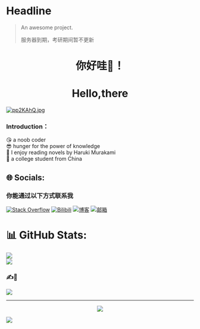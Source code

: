 # Headline

> An awesome project.
> 
> 服务器到期，考研期间暂不更新
<h1 align="center">你好哇💫！</h1>
<h1 align="center">Hello,there</h1>
<a align="center" href="https://imgse.com/i/pp2KAhQ"><img src="https://img2.doubanio.com/view/photo/l/public/p2229651022.webp" alt="pp2KAhQ.jpg" border="0" /></a>
<br>

### Introduction：
😘 a noob coder<br>
😎 hunger for the power of knowledge<br>
📙 I enjoy reading novels by Haruki Murakami<br>
🥷 a college student from China


## 🌐 Socials:
### 你能通过以下方式联系我
[![Stack Overflow](https://img.shields.io/badge/-Stackoverflow-FE7A16?logo=stack-overflow&logoColor=white)](https://stackoverflow.com/users/nighterdream) [![Bilibili](https://img.shields.io/badge/BiliBili-blue.svg?logo=bilibili&logoColor=white)](https://space.bilibili.com/33934287?spm_id_from=333.1007.0.0) [![博客](https://img.shields.io/badge/我的博客-nighterdream.cn-40c5f1.svg)](http://nighterdream.cn) [![邮箱](https://img.shields.io/badge/邮箱-nighterdream123@gmail.com-b69118.svg)](mailto:nighterdream123@gmail.com)



# 📊 GitHub Stats:
![](https://github-readme-stats.vercel.app/api?username=martine-stdo&theme=city_light&hide_border=false&include_all_commits=true&count_private=true)<br/>
![](https://github-readme-stats.vercel.app/api/top-langs/?username=martine-stdo&theme=city_light&hide_border=false&include_all_commits=true&count_private=true&layout=compact)


### ✍️🤔 
![](https://quotes-github-readme.vercel.app/api?type=horizontal&theme=light)

---


<div align="center">
    <img src="https://img1.doubanio.com/view/photo/l/public/p2176074878.webp">
</div>

[![](https://visitcount.itsvg.in/api?id=martine-stdo&icon=0&color=0)](https://visitcount.itsvg.in)

<!-- Proudly created with GPRM ( https://gprm.itsvg.in ) -->
